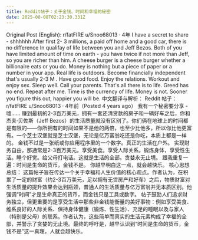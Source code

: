 ```yaml
---
title: Reddit帖子：关于金钱、时间和幸福的秘密
date: 2025-08-08T02:23:30.331Z
---
```


Original Post (English):
r/fatFIRE
u/Snoo68013 · 4年
I have a secret to share - shhhhhh After first 2-
3 millions, a paid off home and a good car, there is no difference In qualifay of life between you and Jeff Bezos. Both of you have limited amount of time
on earth - you have twice if not more than Jeff, so you are richer than him. A cheese burger is a cheese burger whether a billionaire eats or you do. Money is nothing but a piece of paper or a number in your app. Real life is outdoors. Become financially independent that's usually 2-3 M
. Have good food. Enjoy the relations. Workout and enjoy sex. Sleep well. Call your parents. That's all there is to life. Greed has no end. Repeat after me. Time is the currency of life. Money is not.
Sooner you figure this out, happier you will be.   中文翻译与解析： Reddit 帖子：
r/fatFIRE
u/Snoo68013 · 4年前（Posted 4 years ago）
我有一个秘密要分享 - 嘘...... 赚到最初的2-3百万美元，拥有一套还清贷款的房子和一辆好车之后，你和杰夫·贝佐斯（Jeff Bezos）的生活质量就没有区别了。你们俩在地球上的时间都是有限的——你所拥有的时间如果不是他的两倍，也至少比他多，所以你比他更富有。一个芝士汉堡就是芝士汉堡，无论是亿万富翁吃还是你吃，本质上都是一样的。 金钱不过是一张纸或你应用程序里的一个数字。真正的生活在户外。 实现财务自由，那通常是2-3百万美元。享受美食。享受人际关系。锻炼身体，享受性生活。睡个好觉。给父母打电话。这就是生活的全部。贪婪永无止境。 跟我重复一遍：时间是生命的货币。金钱不是。
你越早明白这一点，就会越快乐。   核心思想总结： 这篇帖子旨在传达一个关于幸福和人生价值的核心观点。作者认为，在积累了一定的财富（约2-3百万美元，足以拥有无贷房产和好车）之后，物质财富对生活质量的提升效果会达到瓶颈，普通人的生活质量与亿万富翁并无本质区别。他强调“时间”才是生命真正的货币，而金钱只是工具或数字。 帖子鼓励人们追求财务独立，但更重要的是享受生活中那些非金钱能衡量的美好事物：例如享受美食、维系良好的人际关系、保持身体健康（锻炼、性生活）、充足的睡眠以及与家人（特别是父母）的联系。作者认为，这些简单而真实的生活元素构成了幸福的全部，并警示了贪婪的无止境。最终的呼吁是，越早认识到“时间是生命的货币，金钱不是”这一真理，人就会越快乐。
